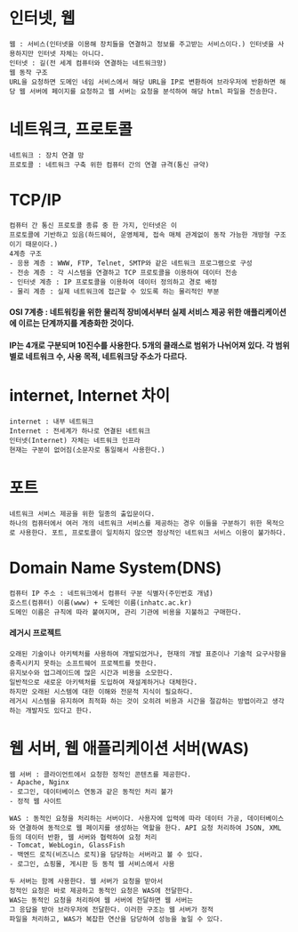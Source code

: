 # 인터넷, 웹
    웹 : 서비스(인터넷을 이용해 장치들을 연결하고 정보를 주고받는 서비스이다.) 인터넷을 사용하지만 인터넷 자체는 아니다.
    인터넷 : 길(전 세계 컴퓨터와 연결하는 네트워크망)
    웹 동작 구조
    URL을 요청하면 도메인 네임 서비스에서 해당 URL을 IP로 변환하여 브라우저에 반환하면 해당 웹 서버에 페이지를 요청하고 웹 서버는 요청을 분석하여 해당 html 파일을 전송한다.

# 네트워크, 프로토콜
    네트워크 : 장치 연결 망
    프로토콜 : 네트워크 구축 위한 컴퓨터 간의 연결 규격(통신 규약)

# TCP/IP
    컴퓨터 간 통신 프로토콜 종류 중 한 가지, 인터넷은 이 
    프로토콜에 기반하고 있음(하드웨어, 운영체제, 접속 매체 관계없이 동작 가능한 개방형 구조이기 때문이다.)
    4계층 구조
    - 응용 계층 : WWW, FTP, Telnet, SMTP와 같은 네트워크 프로그램으로 구성
    - 전송 계층 : 각 시스템을 연결하고 TCP 프로토콜을 이용하여 데이터 전송
    - 인터넷 계층 : IP 프로토콜을 이용하여 데이터 정의하고 경로 배정
    - 물리 계층 : 실제 네트워크에 접근할 수 있도록 하는 물리적인 부분

#### OSI 7계층 : 네트워킹을 위한 물리적 장비에서부터 실제 서비스 제공 위한 애플리케이션에 이르는 단계까지를 계층화한 것이다. 

#### IP는 4개로 구분되며 10진수를 사용한다. 5개의 클래스로 범위가 나뉘어져 있다. 각 범위 별로 네트워크 수, 사용 목적, 네트워크당 주소가 다르다.

# internet, Internet 차이
    internet : 내부 네트워크
    Internet : 전세계가 하나로 연결된 네트워크
    인터넷(Internet) 자체는 네트워크 인프라
    현재는 구분이 없어짐(소문자로 통일해서 사용한다.)

# 포트
    네트워크 서비스 제공을 위한 일종의 출입문이다.
    하나의 컴퓨터에서 여러 개의 네트워크 서비스를 제공하는 경우 이들을 구분하기 위한 목적으로 사용한다. 포트, 프로토콜이 일치하지 않으면 정상적인 네트워크 서비스 이용이 불가하다.

# Domain Name System(DNS)
    컴퓨터 IP 주소 : 네트워크에서 컴퓨터 구분 식별자(주민번호 개념)
    호스트(컴퓨터) 이름(www) + 도메인 이름(inhatc.ac.kr)
    도메인 이름은 규칙에 따라 붙여지며, 관리 기관에 비용을 지불하고 구매한다.

#### 레거시 프로젝트
    오래된 기술이나 아키텍처를 사용하여 개발되었거나, 현재의 개발 표준이나 기술적 요구사항을 충족시키지 못하는 소프트웨어 프로젝트를 뜻한다.
    유지보수와 업그레이드에 많은 시간과 비용을 소모한다.
    일반적으로 새로운 아키텍처를 도입하여 재설계하거나 대체한다.
    하지만 오래된 시스템에 대한 이해와 전문적 지식이 필요하다.
    레거시 시스템을 유지하며 최적화 하는 것이 오히려 비용과 시간을 절감하는 방법이라고 생각하는 개발자도 있다고 한다.

# 웹 서버, 웹 애플리케이션 서버(WAS)
    웹 서버 : 클라이언트에서 요청한 정적인 콘텐츠를 제공한다.
    - Apache, Nginx 
    - 로그인, 데이터베이스 연동과 같은 동적인 처리 불가
    - 정적 웹 사이트
    
    WAS : 동적인 요청을 처리하는 서버이다. 사용자에 입력에 따라 데이터 가공, 데이터베이스와 연결하여 동적으로 웹 페이지를 생성하는 역할을 한다. API 요청 처리하여 JSON, XML 등의 데이터 반환, 웹 서버와 협력하여 요청 처리
    - Tomcat, WebLogin, GlassFish
    - 백엔드 로직(비즈니스 로직)을 담당하는 서버라고 볼 수 있다.
    - 로그인, 쇼핑몰, 게시판 등 동적 웹 서비스에서 사용

    두 서버는 함께 사용한다. 웹 서버가 요청을 받아서
    정적인 요청은 바로 제공하고 동적인 요청은 WAS에 전달한다.
    WAS는 동적인 요청을 처리하여 웹 서버에 전달하면 웹 서버는
    그 응답을 받아 브라우저에 전달한다. 이러한 구조는 웹 서버가 정적
    파일을 처리하고, WAS가 복잡한 연산을 담당하여 성능을 높일 수 있다.